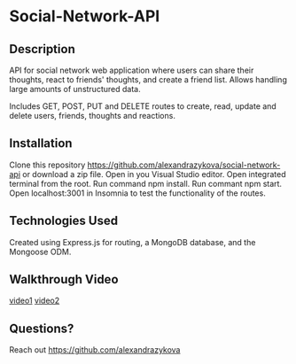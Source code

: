 # Social-Network-API

## Description

API for social network web application where users can share their thoughts, react to friends' thoughts, and create a friend list. Allows handling large amounts of unstructured data.

Includes GET, POST, PUT and DELETE routes to create, read, update and delete users, friends, thoughts and reactions.

## Installation

Clone this repository https://github.com/alexandrazykova/social-network-api or download a zip file.
Open in you Visual Studio editor. Open integrated terminal from the root. Run command npm install. Run commant npm start. Open localhost:3001 in Insomnia to test the functionality of the routes.

## Technologies Used

Created using Express.js for routing, a MongoDB database, and the Mongoose ODM.

## Walkthrough Video

[video1](https://drive.google.com/file/d/13d5ZPf8lXgGKQFO3bqDhjEEKpJp-uidx/view?usp=sharing)
[video2](https://drive.google.com/file/d/1I3ZH6--oeSScvgZw2ZeMltMXkXTLIp_p/view?usp=sharing)

## Questions?

Reach out https://github.com/alexandrazykova
